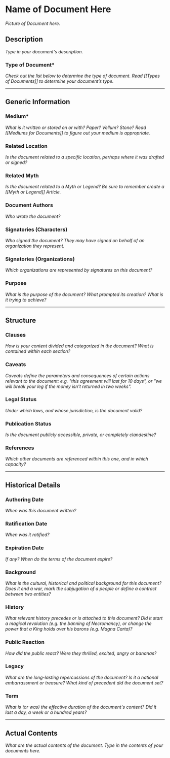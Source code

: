# Name of Document Here
*Picture of Document here.*

## Description
*Type in your document's description.*

### Type of Document*
*Check out the list below to determine the type of document. Read [[Types of Documents]] to determine your document’s type.*

---

## Generic Information
### Medium*
*What is it written or stored on or with? Paper? Vellum? Stone? Read [[Mediums for Documents]] to figure out your medium is appropriate.*

### Related Location
*Is the document related to a specific location, perhaps where it was drafted or signed?*

### Related Myth
*Is the document related to a Myth or Legend? Be sure to remember create a [[Myth or Legend]] Article.*

### Document Authors
*Who wrote the document?*

### Signatories (Characters)
*Who signed the document? They may have signed on behalf of an organization they represent.*

### Signatories (Organizations)
*Which organizations are represented by signatures on this document?*

### Purpose
*What is the purpose of the document? What prompted its creation? What is it trying to achieve?*

---

## Structure
### Clauses
*How is your content divided and categorized in the document? What is contained within each section?*

### Caveats
*Caveats define the parameters and consequences of certain actions relevant to the document: e.g. "this agreement will last for 10 days", or "we will break your leg if the money isn't returned in two weeks".*

### Legal Status
*Under which laws, and whose jurisdiction, is the document valid?*

### Publication Status
*Is the document publicly accessible, private, or completely clandestine?*

### References
*Which other documents are referenced within this one, and in which capacity?*

---

## Historical Details
### Authoring Date
*When was this document written?*

### Ratification Date
*When was it ratified?*

### Expiration Date
*If any? When do the terms of the document expire?*

### Background
*What is the cultural, historical and political background for this document? Does it end a war, mark the subjugation of a people or define a contract between two entities?*

### History
*What relevant history precedes or is attached to this document? Did it start a magical revolution (e.g. the banning of Necromancy), or change the power that a King holds over his barons (e.g. Magna Carta)?*

### Public Reaction
*How did the public react? Were they thrilled, excited, angry or bananas?*

### Legacy
*What are the long-lasting repercussions of the document? Is it a national embarrassment or treasure? What kind of precedent did the document set?*

### Term
*What is (or was) the effective duration of the document's content? Did it last a day, a week or a hundred years?*

---

## Actual Contents
*What are the actual contents of the document. Type in the contents of your documents here.*


